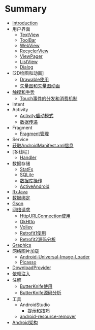 # Summary

* [Introduction](README.md)
* 用户界面
    * [TextView](ui/textview.md)
    * [ToolBar](ui/toolbar.md)
    * [WebView](ui/webview.md)
    * [RecyclerView](ui/recyclerview.md)
    * [ViewPager](ui/viewpager.md)
    * [ListView](ui/listview.md)
    * [Dialog](ui/dialog.md)
* \[2D绘图和动画\]
    * [Drawable使用](graphics&animation/drawable-resource.md)
    * [矢量图和矢量图动画](graphics&animation/vectordrawable.md)
* [触摸和手势](触摸和手势/index.md)
    * [Touch事件的分发和消费机制](触摸和手势/Touch事件的分发和消费机制.md)
* Intent
* Activity
    * [Activity启动模式](activity/Activity启动模式.md)
    * [数据传递](activity/页面切换之间的数据传递.md)
* Fragment
    * [Fragment管理](fragment/manager.md)
* Service
* [获取AndroidManifest.xml信息](get_androidmanifest_info.md)
* \[多线程\]
    * [Handler](multithread/handler.md)
* 数据存储
    * [StatFs](data/StatFs.md)
    * [SQLite](data/database/SQLite.md)
    * [数据库操作](data/database/数据库操作.md)
    * [ActiveAndroid](data/database/activeandroid.md)
* [RxJava](RxJava.md)
* [数据绑定](数据绑定.md)
* [Gson](parse/gson.md)
* [网络请求](网络请求.md)
    * [HttpURLConnection使用](net/httpurlconnection.md)
    * [OkHttp](net/okhttp.md)
    * [Volley](net/volley.md)
    * [Retrofit1使用](net/retrofit.md)
    * [Retrofit2源码分析](net/retrofit2-source-analysis.md)
* [Graphics](graphics.md)
* 网络图片加载
    * [Android-Universal-Image-Loader](net/android-universal-image-loader.md)
    * [Picasso](net/picasso.md)
* [DownloadProvider](net/downloadprovider.md)
* [依赖注入](依赖注入.md)
* 注解
    * [ButterKnife使用](annotation/butterknife.md)
    * [ButterKnife源码分析](annotation/butterknife-source-analysis.md)
* 工具
    * AndroidStudio
        * [提示和技巧](tools/android-studio/tips_and_tricks.md)
    * [android-resource-remover](tools/android-resource-remover.md)
* [Android架构](android-architecture.md)

